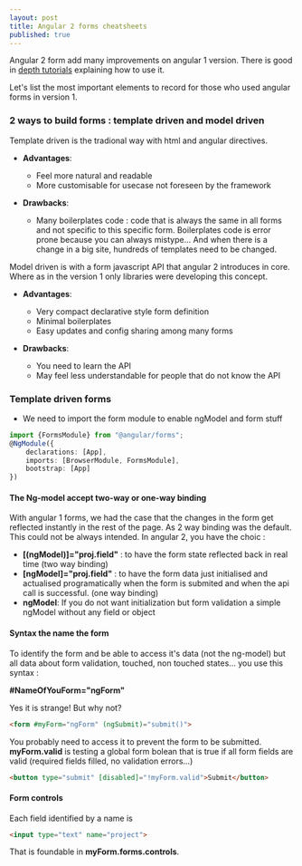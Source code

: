 ```yaml
---
layout: post
title: Angular 2 forms cheatsheets
published: true
---
```

Angular 2 form add many improvements on angular 1 version. There is good in [depth tutorials](http://dev.sebastienlucas.com/good-tutorials-to-learn-angular2/) explaining how to use it. 

Let's list the most important elements to record for those who used angular forms in version 1.


### 2 ways to build forms : template driven and model driven 

Template driven is the tradional way with html and angular directives. 

* **Advantages**: 
   * Feel more natural and readable 
   * More customisable for usecase  not foreseen by the framework

* **Drawbacks**: 
   * Many boilerplates code : code that is always the same in all forms and not specific to this specific form. Boilerplates code is error prone because you can always mistype... And when there is a change in a big site, hundreds of templates need to be changed.

Model driven is with a form javascript API that angular 2 introduces in core. Where as in the version 1 only libraries were developing this concept.

* **Advantages**: 
  * Very compact declarative style  form definition 
  * Minimal boilerplates
  * Easy updates and config sharing among many forms 
  
* **Drawbacks**: 
  * You need to learn the API 
  * May feel less understandable for people that do not know the API
  
### Template driven forms

* We need to import the form module to enable ngModel and form stuff

```ts
import {FormsModule} from "@angular/forms";
@NgModule({
    declarations: [App],
    imports: [BrowserModule, FormsModule],
    bootstrap: [App]
})
```

#### The Ng-model accept two-way or one-way binding 

With angular 1 forms, we had the case that the changes in the form get reflected instantly in the rest of the page. As 2 way binding was the default. This could not be always intended. In angular 2, you have the choic :

* **[(ngModel)]="proj.field"** : to have the form state reflected back in real time (two way binding)
* **[ngModel]="proj.field"** : to have the form data just initialised and actualised programatically when the form is submited and when the api call is successful. (one way binding)
* **ngModel**: If you do not want initialization but form validation a simple  ngModel without any field or object

#### Syntax the name the form 

To identify the form and be able to  access it's data (not the ng-model) but all data about form validation, touched, non touched states...
you use this syntax :

**#NameOfYouForm="ngForm"**

Yes it is strange!
But why not?

```html
<form #myForm="ngForm" (ngSubmit)="submit()">
```

You probably need to access it to prevent the form to be submitted. 
**myForm.valid** is testing a global form bolean  that is true if all form fields are valid (required fields filled, no validation errors...)

```html
<button type="submit" [disabled]="!myForm.valid">Submit</button>
```

#### Form controls 

Each field identified by a name is 
````html
<input type="text" name="project">
````

That is foundable in **myForm.forms.controls**.




